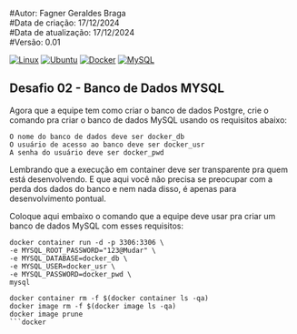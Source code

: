 #Autor: Fagner Geraldes Braga  
#Data de criação: 17/12/2024  
#Data de atualização: 17/12/2024  
#Versão: 0.01

[![Linux](https://img.shields.io/badge/Linux-FCC624?logo=linux&logoColor=black)](#)
[![Ubuntu](https://img.shields.io/badge/Ubuntu-E95420?logo=ubuntu&logoColor=white)](#)
[![Docker](https://img.shields.io/badge/Docker-2496ED?logo=docker&logoColor=fff)](#)
[![MySQL](https://img.shields.io/badge/MySQL-4479A1?logo=mysql&logoColor=fff)](#)


## Desafio 02 - Banco de Dados MYSQL

Agora que a equipe tem como criar o banco de dados Postgre, crie o comando pra criar o banco de dados MySQL usando os requisitos abaixo:

    O nome do banco de dados deve ser docker_db
    O usuário de acesso ao banco deve ser docker_usr
    A senha do usuário deve ser docker_pwd

Lembrando que a execução em container deve ser transparente pra quem está desenvolvendo. E que aqui você não precisa se preocupar com a perda dos dados do banco e nem nada disso, é apenas para desenvolvimento pontual.

Coloque aqui embaixo o comando que a equipe deve usar pra criar um banco de dados MySQL com esses requisitos:

```docker
docker container run -d -p 3306:3306 \
-e MYSQL_ROOT_PASSWORD="123@Mudar" \
-e MYSQL_DATABASE=docker_db \
-e MYSQL_USER=docker_usr \
-e MYSQL_PASSWORD=docker_pwd \
mysql
```

```docker
docker container rm -f $(docker container ls -qa)
docker image rm -f $(docker image ls -qa)
docker image prune
```docker